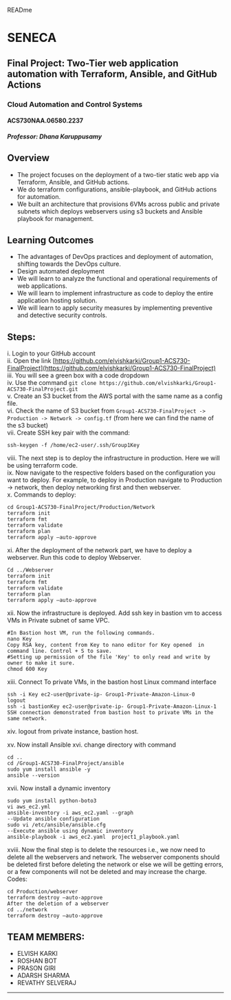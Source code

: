 READme 
# SENECA
## Final Project: Two-Tier web application automation with Terraform, Ansible, and GitHub Actions
### Cloud Automation and Control Systems
#### ACS730NAA.06580.2237
##### Professor: Dhana Karuppusamy

## Overview
- The project focuses on the deployment of a two-tier static web app via Terraform, Ansible, and GitHub actions.
- We do terraform configurations, ansible-playbook, and GitHub actions for automation.
- We built an architecture that provisions 6VMs across public and private subnets which deploys webservers using s3 buckets and Ansible playbook for management.

## Learning Outcomes
- The advantages of DevOps practices and deployment of automation, shifting towards the DevOps culture.
- Design automated deployment
- We will learn to analyze the functional and operational requirements of web applications.
- We will learn to implement infrastructure as code to deploy the entire application hosting solution.
- We will learn to apply security measures by implementing preventive and detective security controls. 

## Steps:
i. Login to your GitHub account  
ii. Open the link [https://github.com/elvishkarki/Group1-ACS730-FinalProject](https://github.com/elvishkarki/Group1-ACS730-FinalProject)  
iii. You will see a green box with a code dropdown  
iv. Use the command `git clone https://github.com/elvishkarki/Group1-ACS730-FinalProject.git`  
v. Create an S3 bucket from the AWS portal with the same name as a config file.  
vi. Check the name of S3 bucket from `Group1-ACS730-FinalProject -> Production -> Network -> config.tf` (from here we can find the name of the s3 bucket)   
vii. Create SSH key pair with the command:
```
ssh-keygen -f /home/ec2-user/.ssh/Group1Key
```
viii. The next step is to deploy the infrastructure in production. Here we will be using terraform code.  
ix. Now navigate to the respective folders based on the configuration you want to deploy. For example, to deploy in Production navigate to Production -> network, then deploy networking first and then webserver.  
x. Commands to deploy:
```
cd Group1-ACS730-FinalProject/Production/Network
terraform init
terraform fmt
terraform validate
terraform plan
terraform apply –auto-approve
```
xi. After the deployment of the network part, we have to deploy a webserver. Run this code to deploy Webserver.
```
Cd ../Webserver
terraform init
terraform fmt
terraform validate
terraform plan
terraform apply –auto-approve
```
xii. Now the infrastructure is deployed. Add ssh key in bastion vm to access VMs in Private subnet of same VPC.  
```
#In Bastion host VM, run the following commands.
nano Key
Copy RSA key, content from Key to nano editor for Key opened  in command line. Control + S to save.
#Setting up permission of the file 'Key' to only read and write by owner to make it sure.
chmod 600 Key
```
xiii. Connect To private VMs, in the bastion host Linux command interface  
```
ssh -i Key ec2-user@private-ip- Group1-Private-Amazon-Linux-0
logout
ssh -i bastionKey ec2-user@private-ip- Group1-Private-Amazon-Linux-1
SSH connection demonstrated from bastion host to private VMs in the same network.
```

xiv. logout from private instance, bastion host.

xv. Now install Ansible
xvi. change directory with command 
```
cd ..
cd /Group1-ACS730-FinalProject/ansible
sudo yum install ansible -y
ansible --version
```
xvii. Now install a dynamic inventory 
```
sudo yum install python-boto3
vi aws_ec2.yml
ansible-inventory -i aws_ec2.yaml --graph
--Update ansible configuration
sudo vi /etc/ansible/ansible.cfg
--Execute ansible using dynamic inventory
ansible-playbook -i aws_ec2.yaml  project1_playbook.yaml
```
xviii. Now the final step is to delete the resources i.e., we now need to delete all the webservers and network. The webserver components should be deleted first before deleting the network or else we will be getting errors, or a few components will not be deleted and may increase the charge.
Codes:
```
cd Production/webserver
terraform destroy –auto-approve
After the deletion of a webserver 
cd ../network
terraform destroy –auto-approve
```

## TEAM MEMBERS:
- ELVISH KARKI
- ROSHAN BOT
- PRASON GIRI
- ADARSH SHARMA
- REVATHY SELVERAJ

---
